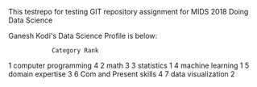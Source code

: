 This testrepo for testing GIT repository assignment for MIDS 2018 Doing Data Science

Ganesh Kodi's Data Science Profile is below:

                Category Rank
1   computer programming    4
2                   math    3
3             statistics    1
4       machine learning    1
5       domain expertise    3
6 Com and Present skills    4
7     data visualization    2

